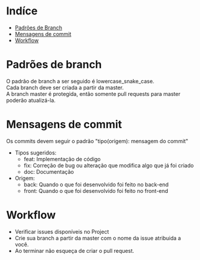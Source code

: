 # Indíce

- [Padrões de Branch](#padrões-de-branch)
- [Mensagens de commit](#mensagens-de-commit)
- [Workflow](#workflow)

# Padrões de branch
 O padrão de branch a ser seguido é lowercase_snake_case.\
 Cada branch deve ser criada a partir da master. \
 A branch master é protegida, então somente pull requests para master poderão atualizá-la.

# Mensagens de commit
Os commits devem seguir o padrão "tipo(origem): mensagem do commit"
- Tipos sugeridos:
    - feat: Implementação de código
    - fix: Correção de bug ou alteração que modifica algo que já foi criado
    - doc: Documentação
- Origem:
    - back: Quando o que foi desenvolvido foi feito no back-end
    - front: Quando o que foi desenvolvido foi feito no front-end

# Workflow

- Verificar issues disponíveis no Project
- Crie sua branch a partir da master com o nome da issue atribuida a você.
- Ao terminar não esqueça de criar o pull request.